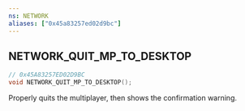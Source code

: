 ```yaml
---
ns: NETWORK
aliases: ["0x45a83257ed02d9bc"]
---
```

## NETWORK_QUIT_MP_TO_DESKTOP

```c
// 0x45A83257ED02D9BC
void NETWORK_QUIT_MP_TO_DESKTOP();
```

Properly quits the multiplayer, then shows the confirmation warning.

